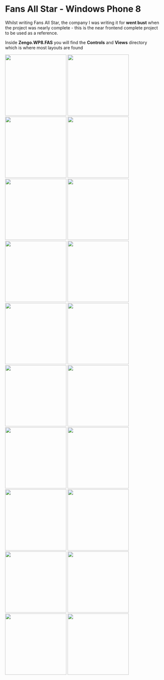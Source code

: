 Fans All Star - Windows Phone 8
===============================

Whilst writing Fans All Star, the company I was writing it for **went bust** when the project was nearly complete - this is the near frontend complete project to be used as a reference.

Inside **Zengo.WP8.FAS** you will find the **Controls** and **Views** directory which is where most layouts are found

<img src="https://storagezengocdn.blob.core.windows.net/github/fas (1).png" width="200">
<img src="https://storagezengocdn.blob.core.windows.net/github/fas (2).png" width="200">
<img src="https://storagezengocdn.blob.core.windows.net/github/fas (3).png" width="200">
<img src="https://storagezengocdn.blob.core.windows.net/github/fas (4).png" width="200">
<img src="https://storagezengocdn.blob.core.windows.net/github/fas (5).png" width="200">
<img src="https://storagezengocdn.blob.core.windows.net/github/fas (6).png" width="200">
<img src="https://storagezengocdn.blob.core.windows.net/github/fas (7).png" width="200">
<img src="https://storagezengocdn.blob.core.windows.net/github/fas (8).png" width="200">
<img src="https://storagezengocdn.blob.core.windows.net/github/fas (9).png" width="200">
<img src="https://storagezengocdn.blob.core.windows.net/github/fas (10).png" width="200">
<img src="https://storagezengocdn.blob.core.windows.net/github/fas (11).png" width="200">
<img src="https://storagezengocdn.blob.core.windows.net/github/fas (12).png" width="200">
<img src="https://storagezengocdn.blob.core.windows.net/github/fas (13).png" width="200">
<img src="https://storagezengocdn.blob.core.windows.net/github/fas (14).png" width="200">
<img src="https://storagezengocdn.blob.core.windows.net/github/fas (15).png" width="200">
<img src="https://storagezengocdn.blob.core.windows.net/github/fas (16).png" width="200">
<img src="https://storagezengocdn.blob.core.windows.net/github/fas (17).png" width="200">
<img src="https://storagezengocdn.blob.core.windows.net/github/fas (18).png" width="200">
<img src="https://storagezengocdn.blob.core.windows.net/github/fas (19).png" width="200">
<img src="https://storagezengocdn.blob.core.windows.net/github/fas (20).png" width="200">

